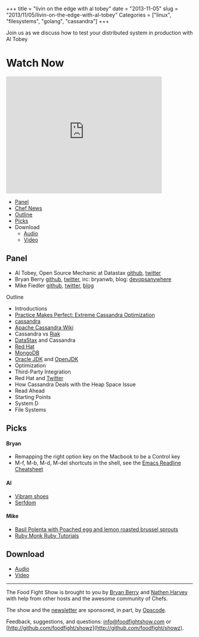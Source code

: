 +++
title = "livin on the edge with al tobey"
date = "2013-11-05"
slug = "2013/11/05/livin-on-the-edge-with-al-tobey"
Categories = ["linux", "filesystems", "golang", "cassandra"]
+++

Join us as we discuss how to test your distributed system in production with Al Tobey 

# Watch Now

<iframe width="420" height="315" src="http://www.youtube.com/embed/2Iz2ydIrPA8" frameborder="0" allowfullscreen></iframe>

* [Panel](http://foodfightshow.org/2013/11/livin-on-the-edge-with-al-tobey.html#panel)
* [Chef News](http://foodfightshow.org/2013/11/livin-on-the-edge-with-al-tobey.html#news)
* [Outline](http://foodfightshow.org/2013/11/livin-on-the-edge-with-al-tobey.html#outline)
* [Picks](http://foodfightshow.org/2013/11/livin-on-the-edge-with-al-tobey.html#picks)
* Download
  * [Audio](http://traffic.libsyn.com/foodfight/FoodFightShow65-LivingOnTheEdge.mp3)
  * [Video](http://www.youtube.com/watch?v=2Iz2ydIrPA8)

Panel<a name="panel"></a>
------
* Al Tobey, Open Source Mechanic at Datastax [github](https://github.com/tobert), [twitter](https://twitter.com/AlTobey)
* Bryan Berry [github](http://github.com/bryanwb), [twitter](http://twitter.com/bryanwb), irc: bryanwb, blog: [devopsanywhere](http://devopsanywhere.blogspot.com)
* Mike Fiedler [github](http://github.com/miketheman), [twitter](http://twitter.com/mikefiedler), [blog](http://www.miketheman.net)

<!-- more -->

Outline<a name="outline"></a>

* Introductions
* [Practice Makes Perfect: Extreme Cassandra Optimization](http://www.youtube.com/watch?v=_IL1u1IIRhc)
* [cassandra](https://github.com/apache/cassandra)
* [Apache Cassandra Wiki](http://en.wikipedia.org/wiki/Apache_Cassandra)
* Cassandra vs [Riak](http://basho.com/riak/)
* [DataStax](http://www.datastax.com/) and Cassandra
* [Red Hat](http://www.redhat.com/)
* [MongoDB](http://www.mongodb.org/)
* [Oracle JDK](http://www.oracle.com/technetwork/java/javase/downloads/index.html) and [OpenJDK](http://openjdk.java.net/)
* Optimization
* Third-Party Integration
* Red Hat and [Twitter](http://www.twitter.com)
* How Cassandra Deals with the Heap Space Issue
* Read Ahead
* Starting Points
* System D
* File Systems

Picks<a name="picks"></a>
-----

#### Bryan

* Remapping the right option key on the Macbook to be a Control key
* M-f, M-b, M-d, M-del shortcuts in the shell, see the [Emacs Readline Cheatsheet](http://www.catonmat.net/download/readline-emacs-editing-mode-cheat-sheet.pdf)

#### Al 

* [Vibram shoes](http://www.vibramfivefingers.com/index.htm)
* [Serfdom](http://serfdom.io)

#### Mike

* [Basil Polenta with Poached egg and lemon roasted brussel sprouts](http://www.cuculinary.com/2013/03/basil-polenta-with-poached-egg-and-lemon-roasted-brussels-sprouts/)
* [Ruby Monk Ruby Tutorials](http://rubymonk.com/)

Download
--------

* [Audio](http://traffic.libsyn.com/foodfight/FoodFightShow65-LivingOnTheEdge.mp3)
* [Video](http://www.youtube.com/watch?v=2Iz2ydIrPA8)

<hr />

The Food Fight Show is brought to you by [Bryan Berry](https://twitter.com/bryanwb) and [Nathen Harvey](https://twitter.com/nathenharvey) with help from other hosts and the awesome community of Chefs.

The show and the [newsletter](http://us6.campaign-archive2.com/home/?u=7d43a288e882a145b7e99c650&id=ad8186466d) are sponsored, in part, by [Opscode](http://www.opscode.com).

Feedback, suggestions, and questions:  [info@foodfightshow.com](mailto:info@foodfightshow.com) or  [http://github.com/foodfight/showz](http://github.com/foodfight/showz).
 
